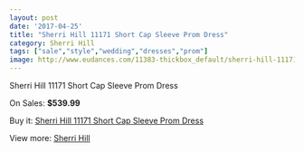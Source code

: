 ```yaml
---
layout: post
date: '2017-04-25'
title: "Sherri Hill 11171 Short Cap Sleeve Prom Dress"
category: Sherri Hill
tags: ["sale","style","wedding","dresses","prom"]
image: http://www.eudances.com/11383-thickbox_default/sherri-hill-11171-short-cap-sleeve-prom-dress.jpg
---
```

Sherri Hill 11171 Short Cap Sleeve Prom Dress

On Sales: **$539.99**
<a href="https://www.eudances.com/en/sherri-hill/3621-sherri-hill-11171-short-cap-sleeve-prom-dress.html"><amp-img layout="responsive" width="600" height="600" src="//www.eudances.com/11383-thickbox_default/sherri-hill-11171-short-cap-sleeve-prom-dress.jpg" alt="Sherri Hill 11171 Short Cap Sleeve Prom Dress 0" /></a>
<a href="https://www.eudances.com/en/sherri-hill/3621-sherri-hill-11171-short-cap-sleeve-prom-dress.html"><amp-img layout="responsive" width="600" height="600" src="//www.eudances.com/11385-thickbox_default/sherri-hill-11171-short-cap-sleeve-prom-dress.jpg" alt="Sherri Hill 11171 Short Cap Sleeve Prom Dress 1" /></a>
<a href="https://www.eudances.com/en/sherri-hill/3621-sherri-hill-11171-short-cap-sleeve-prom-dress.html"><amp-img layout="responsive" width="600" height="600" src="//www.eudances.com/11384-thickbox_default/sherri-hill-11171-short-cap-sleeve-prom-dress.jpg" alt="Sherri Hill 11171 Short Cap Sleeve Prom Dress 2" /></a>

Buy it: [Sherri Hill 11171 Short Cap Sleeve Prom Dress](https://www.eudances.com/en/sherri-hill/3621-sherri-hill-11171-short-cap-sleeve-prom-dress.html "Sherri Hill 11171 Short Cap Sleeve Prom Dress")

View more: [Sherri Hill](https://www.eudances.com/en/80-Sherri-Hill "Sherri Hill")